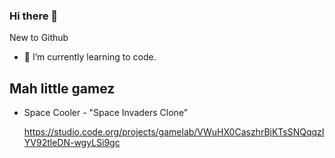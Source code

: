 ### Hi there 👋

New to Github

- 🌱 I’m currently learning to code.

## Mah little gamez

* Space Cooler - "Space Invaders Clone"

  https://studio.code.org/projects/gamelab/VWuHX0CaszhrBjKTsSNQqqzIYV92tleDN-wgyLSi9gc
